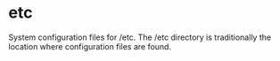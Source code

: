 # etc

System configuration files for /etc. The /etc directory is traditionally the
location where configuration files are found.

